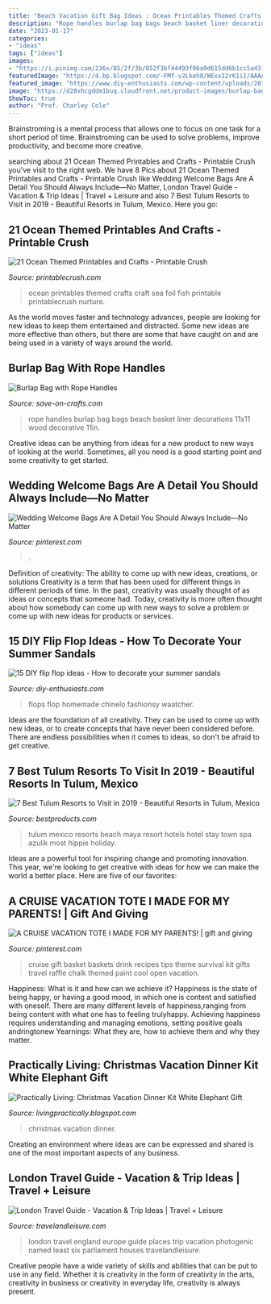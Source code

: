 ```yaml
---
title: "Beach Vacation Gift Bag Ideas : Ocean Printables Themed Crafts Craft Sea Foil Fish Printable Printablecrush Nurture"
description: "Rope handles burlap bag bags beach basket liner decorations 11x11 wood decorative 11in"
date: "2023-01-17"
categories:
- "ideas"
tags: ["ideas"]
images:
- "https://i.pinimg.com/236x/85/2f/3b/852f3bf44493f06a9d615dd6b1cc5a43--cruise-tips-drink-recipes.jpg?nii=t"
featuredImage: "https://4.bp.blogspot.com/-FMf-v2Lkeh8/WExxI2rK1iI/AAAAAAAAAwI/4pGiiEZzUPMJCyQ-FfQv_stcUyIQY_PiQCEw/w1200-h630-p-k-no-nu/ChristmasVacationGagGift.jpg"
featured_image: "https://www.diy-enthusiasts.com/wp-content/uploads/2014/05/green-rubber-flip-flops-decorating-ideas-flowers-homemade.jpg"
image: "https://d28xhcgddm1buq.cloudfront.net/product-images/burlap-bags-with-rope-handles-liner-11-x-11-3.jpg"
ShowToc: true
author: "Prof. Charley Cole"
---
```



Brainstroming is a mental process that allows one to focus on one task for a short period of time. Brainstroming can be used to solve problems, improve productivity, and become more creative.

	

		
searching about 21 Ocean Themed Printables and Crafts - Printable Crush you've visit to the right web. We have 8 Pics about 21 Ocean Themed Printables and Crafts - Printable Crush like Wedding Welcome Bags Are A Detail You Should Always Include—No Matter, London Travel Guide - Vacation &amp; Trip Ideas | Travel + Leisure and also 7 Best Tulum Resorts to Visit in 2019 - Beautiful Resorts in Tulum, Mexico. Here you go:
		
    
## 21 Ocean Themed Printables And Crafts - Printable Crush

<img loading=lazy src="https://printablecrush.com/wp-content/uploads/2016/08/foil-fish-ocean-under-the-sea-art-craft.jpg" onerror="this.onerror=null;this.src='https://tse3.mm.bing.net/th?id=OIP.7l8tDbQvpoAEvcGl_XnMuQAAAA&amp;pid=15.1';" alt="21 Ocean Themed Printables and Crafts - Printable Crush">

_Source: printablecrush.com_

>ocean printables themed crafts craft sea foil fish printable printablecrush nurture. 

	

As the world moves faster and technology advances, people are looking for new ideas to keep them entertained and distracted. Some new ideas are more effective than others, but there are some that have caught on and are being used in a variety of ways around the world.

    
## Burlap Bag With Rope Handles

<img loading=lazy src="https://d28xhcgddm1buq.cloudfront.net/product-images/burlap-bags-with-rope-handles-liner-11-x-11-3.jpg" onerror="this.onerror=null;this.src='https://tse4.mm.bing.net/th?id=OIP.Cz3-RRubH-zlZwwgYAyi6wHaKQ&amp;pid=15.1';" alt="Burlap Bag with Rope Handles">

_Source: save-on-crafts.com_

>rope handles burlap bag bags beach basket liner decorations 11x11 wood decorative 11in. 

	

Creative ideas can be anything from ideas for a new product to new ways of looking at the world. Sometimes, all you need is a good starting point and some creativity to get started.

    
## Wedding Welcome Bags Are A Detail You Should Always Include—No Matter

<img loading=lazy src="https://i.pinimg.com/originals/f3/50/d4/f350d4d92e5db9c189afb06027b036d6.png" onerror="this.onerror=null;this.src='https://tse4.mm.bing.net/th?id=OIP.7D-hjlZk2fGims2co2SNkwHaJ5&amp;pid=15.1';" alt="Wedding Welcome Bags Are A Detail You Should Always Include—No Matter">

_Source: pinterest.com_

>. 

	

Definition of creativity: The ability to come up with new ideas, creations, or solutions
Creativity is a term that has been used for different things in different periods of time. In the past, creativity was usually thought of as ideas or concepts that someone had. Today, creativity is more often thought about how somebody can come up with new ways to solve a problem or come up with new ideas for products or services.

    
## 15 DIY Flip Flop Ideas - How To Decorate Your Summer Sandals

<img loading=lazy src="https://www.diy-enthusiasts.com/wp-content/uploads/2014/05/green-rubber-flip-flops-decorating-ideas-flowers-homemade.jpg" onerror="this.onerror=null;this.src='https://tse4.mm.bing.net/th?id=OIP.SGFxxA6-ya2PeWQCe-XYCwHaK3&amp;pid=15.1';" alt="15 DIY flip flop ideas - How to decorate your summer sandals">

_Source: diy-enthusiasts.com_

>flops flop homemade chinelo fashionsy waatcher. 

	

Ideas are the foundation of all creativity. They can be used to come up with new ideas, or to create concepts that have never been considered before. There are endless possibilities when it comes to ideas, so don't be afraid to get creative.

    
## 7 Best Tulum Resorts To Visit In 2019 - Beautiful Resorts In Tulum, Mexico

<img loading=lazy src="https://hips.hearstapps.com/hmg-prod.s3.amazonaws.com/images/azulik-hotel-maya-spa-tulum-2-1550091034.jpg?crop=1.00xw:1.00xh;0,0&amp;resize=1200:*" onerror="this.onerror=null;this.src='https://tse1.mm.bing.net/th?id=OIP.JrxEXhHxRVK3g740w2ljjwHaDt&amp;pid=15.1';" alt="7 Best Tulum Resorts to Visit in 2019 - Beautiful Resorts in Tulum, Mexico">

_Source: bestproducts.com_

>tulum mexico resorts beach maya resort hotels hotel stay town spa azulik most hippie holiday. 

	

Ideas are a powerful tool for inspiring change and promoting innovation. This year, we're looking to get creative with ideas for how we can make the world a better place. Here are five of our favorites: 

    
## A CRUISE VACATION TOTE I MADE FOR MY PARENTS! | Gift And Giving

<img loading=lazy src="https://i.pinimg.com/236x/85/2f/3b/852f3bf44493f06a9d615dd6b1cc5a43--cruise-tips-drink-recipes.jpg?nii=t" onerror="this.onerror=null;this.src='https://tse2.mm.bing.net/th?id=OIP.HBr0XDcSs1NchhU9iDrPWQC7FM&amp;pid=15.1';" alt="A CRUISE VACATION TOTE I MADE FOR MY PARENTS! | gift and giving">

_Source: pinterest.com_

>cruise gift basket baskets drink recipes tips theme survival kit gifts travel raffle chalk themed paint cool open vacation. 

	

Happiness: What is it and how can we achieve it?
Happiness is the state of being happy, or having a good mood, in which one is content and satisfied with oneself. There are many different levels of happiness,ranging from being content with what one has to feeling trulyhappy. Achieving happiness requires understanding and managing emotions, setting positive goals andringtonew Yearnings: What they are, how to achieve them and why they matter.

    
## Practically Living: Christmas Vacation Dinner Kit White Elephant Gift

<img loading=lazy src="https://4.bp.blogspot.com/-FMf-v2Lkeh8/WExxI2rK1iI/AAAAAAAAAwI/4pGiiEZzUPMJCyQ-FfQv_stcUyIQY_PiQCEw/w1200-h630-p-k-no-nu/ChristmasVacationGagGift.jpg" onerror="this.onerror=null;this.src='https://tse1.mm.bing.net/th?id=OIP.YxQWFBkcs0nUxK9R4w0eTAHaD4&amp;pid=15.1';" alt="Practically Living: Christmas Vacation Dinner Kit White Elephant Gift">

_Source: livingpractically.blogspot.com_

>christmas vacation dinner. 

	

Creating an environment where ideas are can be expressed and shared is one of the most important aspects of any business.

    
## London Travel Guide - Vacation &amp; Trip Ideas | Travel + Leisure

<img loading=lazy src="https://cdn-image.travelandleisure.com/sites/default/files/styles/1600x1000/public/1446144997/london-header-dg1015.jpg?itok=7tScDQ8t" onerror="this.onerror=null;this.src='https://tse2.mm.bing.net/th?id=OIP.vnPp4X0EDGjXpxV1uyA0cgHaEo&amp;pid=15.1';" alt="London Travel Guide - Vacation &amp; Trip Ideas | Travel + Leisure">

_Source: travelandleisure.com_

>london travel england europe guide places trip vacation photogenic named least six parliament houses travelandleisure. 

	

Creative people have a wide variety of skills and abilities that can be put to use in any field. Whether it is creativity in the form of creativity in the arts, creativity in business or creativity in everyday life, creativity is always present.

